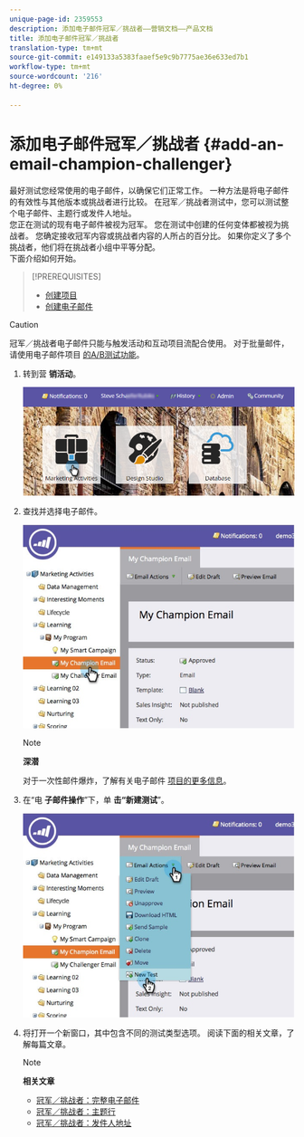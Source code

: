 ```yaml
---
unique-page-id: 2359553
description: 添加电子邮件冠军／挑战者——营销文档——产品文档
title: 添加电子邮件冠军／挑战者
translation-type: tm+mt
source-git-commit: e149133a5383faaef5e9c9b7775ae36e633ed7b1
workflow-type: tm+mt
source-wordcount: '216'
ht-degree: 0%

---
```



# 添加电子邮件冠军／挑战者 {#add-an-email-champion-challenger}

最好测试您经常使用的电子邮件，以确保它们正常工作。 一种方法是将电子邮件的有效性与其他版本或挑战者进行比较。 在冠军／挑战者测试中，您可以测试整个电子邮件、主题行或发件人地址。\
您正在测试的现有电子邮件被视为冠军。 您在测试中创建的任何变体都被视为挑战者。 您确定接收冠军内容或挑战者内容的人所占的百分比。 如果你定义了多个挑战者，他们将在挑战者小组中平等分配。\
下面介绍如何开始。

>[!PREREQUISITES]
>
>* [创建项目](../../../../../product-docs/core-marketo-concepts/programs/creating-programs/create-a-program.md)
>* [创建电子邮件](../../../../../product-docs/email-marketing/general/creating-an-email/create-an-email.md)

>



>[!CAUTION]
>
>冠军／挑战者电子邮件只能与触发活动和互动项目流配合使用。 对于批量邮件，请使用电子邮件项目 [的A/B测试功能](../../../../../product-docs/email-marketing/email-programs/email-program-actions/email-test-a-b-test/add-an-a-b-test.md)。

1. 转到营 **销活动**。

   ![](assets/login-marketing-activities.png)

1. 查找并选择电子邮件。

   ![](assets/champion1.jpg)

   >[!NOTE]
   >
   >**深潜**
   >
   >
   >对于一次性邮件爆炸，了解有关电子邮件 [项目的更多信息](http://docs.marketo.com/display/docs/email+programs)。

1. 在“电 **子邮件操作**”下，单 **击“新建测试**”。

   ![](assets/chmapion2.jpg)

1. 将打开一个新窗口，其中包含不同的测试类型选项。 阅读下面的相关文章，了解每篇文章。

   >[!NOTE]
   >
   >**相关文章**
   >
   >    
   >    
   >    * [冠军／挑战者：完整电子邮件](champion-challenger-whole-emails.md)
   >    * [冠军／挑战者：主题行](champion-challenger-subject-line.md)
   >    * [冠军／挑战者：发件人地址](champion-challenger-from-address.md)


